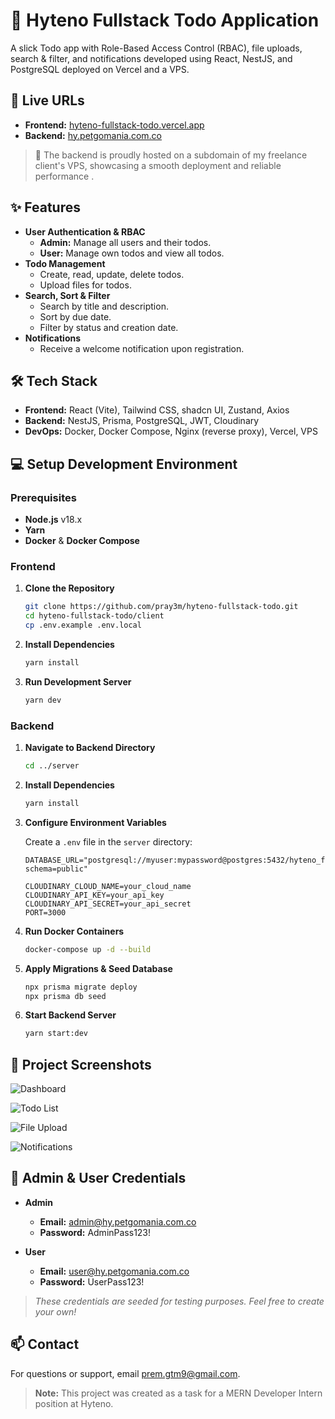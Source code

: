 # 📝 Hyteno Fullstack Todo Application

A slick Todo app with Role-Based Access Control (RBAC), file uploads, search & filter, and notifications developed using React, NestJS, and PostgreSQL deployed on Vercel and a VPS.

## 🚀 Live URLs

- **Frontend:** [hyteno-fullstack-todo.vercel.app](https://hyteno-fullstack-todo.vercel.app/)
- **Backend:** [hy.petgomania.com.co](https://hy.petgomania.com.co)

> 🚢 The backend is proudly hosted on a subdomain of my freelance client's VPS, showcasing a smooth deployment and reliable performance .

## ✨ Features

- **User Authentication & RBAC**
  - **Admin:** Manage all users and their todos.
  - **User:** Manage own todos and view all todos.
- **Todo Management**
  - Create, read, update, delete todos.
  - Upload files for todos.
- **Search, Sort & Filter**
  - Search by title and description.
  - Sort by due date.
  - Filter by status and creation date.
- **Notifications**
  - Receive a welcome notification upon registration.

## 🛠 Tech Stack

- **Frontend:** React (Vite), Tailwind CSS, shadcn UI, Zustand, Axios
- **Backend:** NestJS, Prisma, PostgreSQL, JWT, Cloudinary
- **DevOps:** Docker, Docker Compose, Nginx (reverse proxy), Vercel, VPS

## 💻 Setup Development Environment

### Prerequisites

- **Node.js** v18.x
- **Yarn**
- **Docker** & **Docker Compose**

### Frontend

1. **Clone the Repository**

   ```bash
   git clone https://github.com/pray3m/hyteno-fullstack-todo.git
   cd hyteno-fullstack-todo/client
   cp .env.example .env.local
   ```

2. **Install Dependencies**

   ```bash
   yarn install
   ```

3. **Run Development Server**

   ```bash
   yarn dev
   ```

### Backend

1. **Navigate to Backend Directory**

   ```bash
   cd ../server
   ```

2. **Install Dependencies**

   ```bash
   yarn install
   ```

3. **Configure Environment Variables**

   Create a `.env` file in the `server` directory:

   ```env
   DATABASE_URL="postgresql://myuser:mypassword@postgres:5432/hyteno_fullstack_todo?schema=public"

   CLOUDINARY_CLOUD_NAME=your_cloud_name
   CLOUDINARY_API_KEY=your_api_key
   CLOUDINARY_API_SECRET=your_api_secret
   PORT=3000
   ```

4. **Run Docker Containers**

   ```bash
   docker-compose up -d --build
   ```

5. **Apply Migrations & Seed Database**

   ```bash
   npx prisma migrate deploy
   npx prisma db seed
   ```

6. **Start Backend Server**

   ```bash
   yarn start:dev
   ```

## 📸 Project Screenshots

![Dashboard](./screenshots/dashboard.png)

![Todo List](./screenshots/todo-list.png)

![File Upload](./screenshots/file-upload.png)

![Notifications](./screenshots/notifications.png)

## 🔑 Admin & User Credentials

- **Admin**

  - **Email:** admin@hy.petgomania.com.co
  - **Password:** AdminPass123!

- **User**
  - **Email:** user@hy.petgomania.com.co
  - **Password:** UserPass123!

> _These credentials are seeded for testing purposes. Feel free to create your own!_

## 📫 Contact

For questions or support, email [prem.gtm9@gmail.com](mailto:prem.gtm9@gmail.com).

> **Note:** This project was created as a task for a MERN Developer Intern position at Hyteno.

